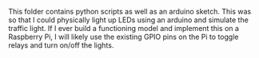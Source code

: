 This folder contains python scripts as well as an arduino sketch. This was so that I could physically light up LEDs using an arduino and simulate the traffic light. 
If I ever build a functioning model and implement this on a Raspberry Pi, I will likely use the existing GPIO pins on the Pi to toggle relays and turn on/off the lights. 

